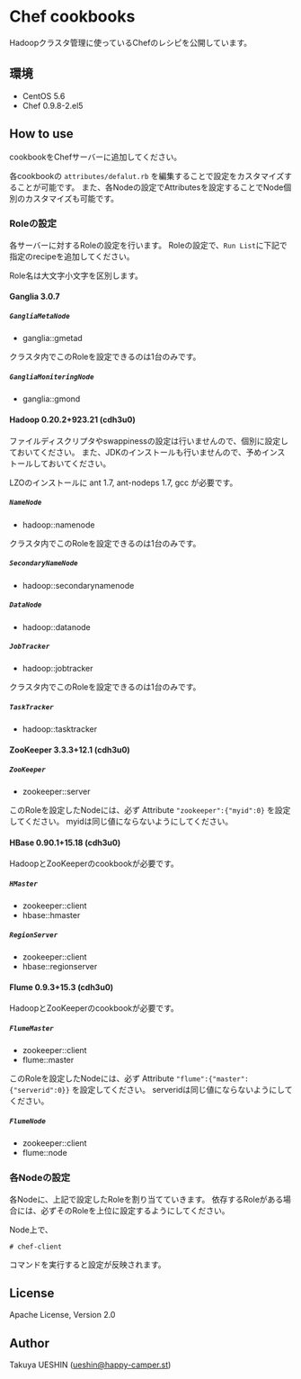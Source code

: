 Chef cookbooks
==============

Hadoopクラスタ管理に使っているChefのレシピを公開しています。


環境
----

- CentOS 5.6
- Chef 0.9.8-2.el5


How to use
----------

cookbookをChefサーバーに追加してください。

各cookbookの `attributes/defalut.rb` を編集することで設定をカスタマイズすることが可能です。
また、各Nodeの設定でAttributesを設定することでNode個別のカスタマイズも可能です。

### Roleの設定 ###

各サーバーに対するRoleの設定を行います。
Roleの設定で、`Run List`に下記で指定のrecipeを追加してください。

Role名は大文字小文字を区別します。

#### Ganglia 3.0.7 #####

##### `GangliaMetaNode` #####

- ganglia::gmetad

クラスタ内でこのRoleを設定できるのは1台のみです。

##### `GangliaMoniteringNode` #####

- ganglia::gmond


#### Hadoop 0.20.2+923.21 (cdh3u0) ####

ファイルディスクリプタやswappinessの設定は行いませんので、個別に設定しておいてください。
また、JDKのインストールも行いませんので、予めインストールしておいてください。

LZOのインストールに ant 1.7, ant-nodeps 1.7, gcc が必要です。

##### `NameNode` #####

- hadoop::namenode

クラスタ内でこのRoleを設定できるのは1台のみです。

##### `SecondaryNameNode` #####

- hadoop::secondarynamenode

##### `DataNode` #####

- hadoop::datanode

##### `JobTracker` #####

- hadoop::jobtracker

クラスタ内でこのRoleを設定できるのは1台のみです。

##### `TaskTracker` #####

- hadoop::tasktracker


#### ZooKeeper 3.3.3+12.1 (cdh3u0) ####

##### `ZooKeeper` ####

- zookeeper::server

このRoleを設定したNodeには、必ず Attribute `"zookeeper":{"myid":0}` を設定してください。
myidは同じ値にならないようにしてください。

#### HBase 0.90.1+15.18 (cdh3u0) ####

HadoopとZooKeeperのcookbookが必要です。

##### `HMaster` #####

- zookeeper::client
- hbase::hmaster

##### `RegionServer` #####

- zookeeper::client
- hbase::regionserver


#### Flume 0.9.3+15.3 (cdh3u0) ####

HadoopとZooKeeperのcookbookが必要です。

##### `FlumeMaster` #####

- zookeeper::client
- flume::master

このRoleを設定したNodeには、必ず Attribute `"flume":{"master":{"serverid":0}}` を設定してください。
serveridは同じ値にならないようにしてください。

##### `FlumeNode` #####

- zookeeper::client
- flume::node


### 各Nodeの設定 ###

各Nodeに、上記で設定したRoleを割り当てていきます。
依存するRoleがある場合には、必ずそのRoleを上位に設定するようにしてください。

Node上で、

    # chef-client

コマンドを実行すると設定が反映されます。


License
-------

Apache License, Version 2.0


Author
------

Takuya UESHIN (ueshin@happy-camper.st) 
